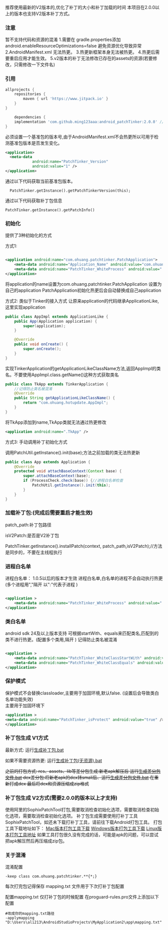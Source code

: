 推荐使用最新的V2版本的,优化了补丁的大小和补丁加载的时间
本项目在2.0.0以上的版本也支持V2版本补丁方式。
### 注意
暂不支持代码和资源的混淆
1.需要在 gradle.properties添加 android.enableResourceOptimizations=false 避免资源优化导致异常
2.AndroidManifest.xml 无法热更。
3.热更新框架本身无法被热更。
4.热更后需要重启应用才能生效。
5.v2版本的补丁无法修改已存在的assets的资源(若要修改，只需修改一下文件名)

### 引用

```groovy
allprojects {
    repositories {
        maven { url 'https://www.jitpack.io' }
    }
}
```

```groovy
    dependencies {
    implementation 'com.github.ming123aaa:android_patchTinker:2.0.0' //请使用最新
}
```

必须设置一个基准包的版本号,由于AndroidManifest.xml不会热更所以可用于检测基准包版本是否发生变化。
```xml
<application>
  <meta-data
            android:name="PatchTinker_Version"
            android:value="1" />
</application>
```

通过以下代码获取当前基准包版本。
```
  PatchTinker.getInstance().getPatchTinkerVersion(this);
```

通过以下代码获取补丁包信息
```
PatchTinker.getInstance().getPatchInfo()
```

### 初始化



提供了3种初始化的方式

方式1:

```xml

<application android:name="com.ohuang.patchtinker.PatchApplication">
    <meta-data android:name="Application_Name" android:value="com.ohuang.hotupdate.TestApp" />
    <meta-data android:name="PatchTinker_WhiteProcess" android:value=":phoenix" />
</application>
```

将application的name设置为com.ohuang.patchtinker.PatchApplication
<meta-data android:name="Application_Name">设置为自己的application
PatchApplication初始化热更后会自动替换成自己application




方式2:
类似于Tinker的接入方式
让原来application的代码继承ApplicationLike,这里实现application

```java
public class AppImpl extends ApplicationLike {
    public App(Application application) {
        super(application);
    }

    @Override
    public void onCreate() {
        super.onCreate();
    }
}

```

实现TinkerApplication的getApplicationLikeClassName方法,返回AppImpl的类名。不要使用AppImpl.class.getName()这种方式获取类名

```java
public class TkApp extends TinkerApplication {
    //记得防止类名被混淆
    @Override
    public String getApplicationLikeClassName() {
        return "com.ohuang.hotupdate.AppImpl";
    }
}

```

将TkApp添加到name,TkApp类就无法通过热更修改
```xml
<application android:name=".TkApp" />
```



方式3:
手动调用补丁初始化方式


调用PatchUtil.getInstance().init(base);方法之前加载的类无法热更新

```java
public class App extends Application {
    @Override
    protected void attachBaseContext(Context base) {
        super.attachBaseContext(base);
        if (ProcessCheck.check(base)) {//进程白名单检查
            PatchUtil.getInstance().init(this);
        }
    }
}
```

### 加载补丁包:(完成后需要重启才能生效)
patch_path:补丁包路径

isV2Patch:是否是V2补丁包

PatchTinker.getInstance().installPatch(context, patch_path,isV2Patch);//方法是同步的，不要在主线程执行




### 进程白名单

进程白名单：
<meta-data
android:name="PatchTinker_WhiteProcess"/> 1.0.5以后的版本才生效 进程白名单,白名单的进程不会自动执行热更 (多个进程用","隔开 以":"代表子进程 )

```xml

<application >
    <meta-data android:name="PatchTinker_WhiteProcess" android:value=":phoenix" />
</application>
```

### 类白名单
android sdk 24及以上版本支持
可根据startWith、equals来匹配类名,匹配到的类不进行热更。(配置多个类用,隔开 )
记得防止类名被混淆
```xml

<application >
    <meta-data android:name="PatchTinker_WhiteClassStartWith" android:value="com.aaa.bbb,com.tt.aaa" />
    <meta-data android:name="PatchTinker_WhiteClassEquals" android:value="com.aaa.bbb,com.tt.aaa" />
</application>
```

### 保护模式
保护模式不会替换classloader,主要用于加固环境,默认false. (设置后会导致类白名单功能失效)  
主要用于加固环境下
```xml
<application >
<meta-data android:name="PatchTinker_isProtect" android:value="true" />
</application>
```


### 补丁包生成  V1方式

最新方式:
运行[生成补丁包.bat](tool/生成补丁包.bat)

如果不需要资源热更:
运行[生成补丁包(无资源).bat](tool/生成补丁包(无资源).bat)


~~之前的打包方式:
res、assets、lib等差分包生成:新老apk解压后 运行[生成差分包文件.bat](tool/生成差分文件.bat)
dex差分包:将新老apk的dex转smali后、运行[生成差分包文件.bat](tool/生成差分文件.bat) 在重新打成dex
最后将dex和资源压缩成zip格式~~


### 补丁包生成  V2方式(需要2.0.0的版本以上才支持)
使用阿里的SophixPatchTool打包,需要取消检查初始化选项，需要取消检查初始化选项，需要取消检查初始化选项。
补丁包生成需要使用打补丁工具SophixPatchTool，如还未下载打补丁工具，请前往下载Android打包工具。
打包工具下载地址如下：
[Mac版本打包工具下载](https://ams-hotfix-repo.oss-cn-shanghai.aliyuncs.com/SophixPatchTool_macos.zip?spm=a2c4g.11186623.0.0.58d32cd3lkmCPs&file=SophixPatchTool_macos.zip)
[Windows版本打包工具下载](https://ams-hotfix-repo.oss-cn-shanghai.aliyuncs.com/SophixPatchTool_windows.zip?spm=a2c4g.11186623.0.0.58d32cd3lkmCPs&file=SophixPatchTool_windows.zip)
[Linux版本打包工具地址](https://ams-hotfix-repo.oss-cn-shanghai.aliyuncs.com/SophixPatchTool_linux.zip?spm=a2c4g.11186623.0.0.58d32cd3lkmCPs&file=SophixPatchTool_linux.zip)
如果工具打包很久没有完成的话，可能是apk的问题，可以尝试把apk解压然后再压缩成zip包。

### 关于混淆

混淆配置
```
-keep class com.ohuang.patchtinker.**{*;}
```

每次打完包记得保存 mapping.txt 文件用于下次打补丁包配置

配置mapping.txt 仅打补丁包的时候配置
在proguard-rules.pro文件上添加以下配置
```
#改成你的mapping.txt路径
-applymapping "D:\Users\ali213\AndroidStudioProjects\MyApplication2\app\mapping.txt" 

```
